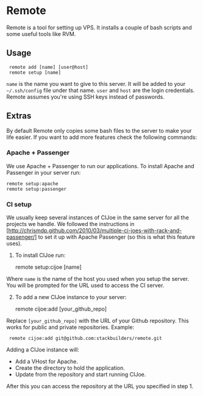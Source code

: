 Remote
======

Remote is a tool for setting up VPS. It installs a couple of bash scripts and some useful tools like
RVM.

Usage
-----

     remote add [name] [user@host]
     remote setup [name]

`name` is the name you want to give to this server. It will be added to your `~/.ssh/config` file
under that name. `user` and `host` are the login credentials. Remote assumes you're using SSH keys
instead of passwords.

Extras
------------

By default Remote only copies some bash files to the server to make your life easier. If you want to
add more features check the following commands:

### Apache + Passenger

We use Apache + Passenger to run our applications. To install Apache and Passenger in your server
run:

    remote setup:apache
    remote setup:passenger

### CI setup

We usually keep several instances of CIJoe in the same server for all the projects we handle. We followed the
instructions in [http://chrismdp.github.com/2010/03/multiple-ci-joes-with-rack-and-passenger/] to
set it up with Apache Passenger (so this is what this feature uses).

1. To install CIJoe run:

     remote setup:cijoe [name]

Where `name` is the name of the host you used when you setup the server. You will be prompted for
the URL used to access the CI server.

2. To add a new CIJoe instance to your server:

     remote cijoe:add [your_github_repo]

Replace `[your_github_repo]` with the URL of your Github repository. This works for public and
private repositories. Example:

     remote cijoe:add git@github.com:stackbuilders/remote.git

Adding a CIJoe instance will:

* Add a VHost for Apache.
* Create the directory to hold the application.
* Update from the repository and start running CIJoe.

After this you can access the repository at the URL you specified in step 1.


